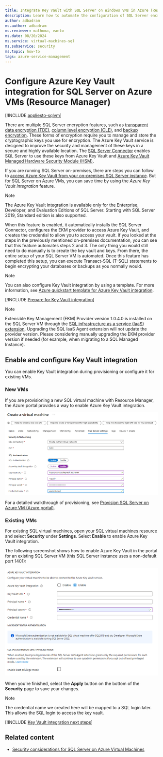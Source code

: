 ```yaml
---
title: Integrate Key Vault with SQL Server on Windows VMs in Azure (Resource Manager)
description: Learn how to automate the configuration of SQL Server encryption for use with Azure Key Vault. This topic explains how to use Azure Key Vault Integration with SQL virtual machines created with Resource Manager.
author: adbadram
ms.author: adbadram
ms.reviewer: mathoma, vanto
ms.date: 08/20/2024
ms.service: virtual-machines-sql
ms.subservice: security
ms.topic: how-to
tags: azure-service-management
---
```

# Configure Azure Key Vault integration for SQL Server on Azure VMs (Resource Manager)

[!INCLUDE [appliesto-sqlvm](../../includes/appliesto-sqlvm.md)]

There are multiple SQL Server encryption features, such as [transparent data encryption (TDE)](/sql/relational-databases/security/encryption/transparent-data-encryption), [column level encryption (CLE)](/sql/t-sql/functions/cryptographic-functions-transact-sql), and [backup encryption](/sql/relational-databases/backup-restore/backup-encryption). These forms of encryption require you to manage and store the cryptographic keys you use for encryption. The Azure Key Vault service is designed to improve the security and management of these keys in a secure and highly available location. The [SQL Server Connector](https://www.microsoft.com/download/details.aspx?id=45344) enables SQL Server to use these keys from Azure Key Vault and [Azure Key Vault Managed Hardware Security Module (HSM)](/sql/relational-databases/security/encryption/setup-steps-for-extensible-key-management-using-the-azure-key-vault#optional---configure-an-azure-key-vault-managed-hsm-hardware-security-module).

If you are running SQL Server on-premises, there are steps you can follow to [access Azure Key Vault from your on-premises SQL Server instance](/sql/relational-databases/security/encryption/extensible-key-management-using-azure-key-vault-sql-server). But for SQL Server on Azure VMs, you can save time by using the *Azure Key Vault Integration* feature.

> [!NOTE]  
> The Azure Key Vault integration is available only for the Enterprise, Developer, and Evaluation Editions of SQL Server. Starting with SQL Server 2019, Standard edition is also supported.

When this feature is enabled, it automatically installs the SQL Server Connector, configures the EKM provider to access Azure Key Vault, and creates the credential to allow you to access your vault. If you looked at the steps in the previously mentioned on-premises documentation, you can see that this feature automates steps 2 and 3. The only thing you would still need to do manually is to create the key vault and keys. From there, the entire setup of your SQL Server VM is automated. Once this feature has completed this setup, you can execute Transact-SQL (T-SQL) statements to begin encrypting your databases or backups as you normally would.

> [!NOTE]  
> You can also configure Key Vault integration by using a template. For more information, see [Azure quickstart template for Azure Key Vault integration](https://github.com/Azure/azure-quickstart-templates/tree/master/quickstarts/microsoft.compute/vm-sql-existing-keyvault-update).

[!INCLUDE [Prepare for Key Vault integration](../../includes/virtual-machines-sql-server-akv-prepare.md)]

  > [!NOTE]  
  > Extensible Key Management (EKM) Provider version 1.0.4.0 is installed on the SQL Server VM through the [SQL infrastructure as a service (IaaS) extension](sql-server-iaas-agent-extension-automate-management.md). Upgrading the SQL IaaS Agent extension will not update the provider version. Please considering manually upgrading the EKM provider version if needed (for example, when migrating to a SQL Managed Instance).

## Enable and configure Key Vault integration

You can enable Key Vault integration during provisioning or configure it for existing VMs.

### New VMs

If you are provisioning a new SQL virtual machine with Resource Manager, the Azure portal provides a way to enable Azure Key Vault integration.

![SQL Azure Key Vault Integration](./media/azure-key-vault-integration-configure/azure-sql-arm-akv.png)

For a detailed walkthrough of provisioning, see [Provision SQL Server on Azure VM (Azure portal)](create-sql-vm-portal.md).

### Existing VMs

For existing SQL virtual machines, open your [SQL virtual machines resource](manage-sql-vm-portal.md#access-the-resource) and select **Security** under **Settings**. Select **Enable** to enable Azure Key Vault integration.

The following screenshot shows how to enable Azure Key Vault in the portal for an existing SQL Server VM (this SQL Server instance uses a non-default port 1401):

![SQL Key Vault integration for existing VMs](./media/azure-key-vault-integration-configure/azure-sql-rm-akv-existing-vms.png)

When you're finished, select the **Apply** button on the bottom of the **Security** page to save your changes.

> [!NOTE]  
> The credential name we created here will be mapped to a SQL login later. This allows the SQL login to access the key vault.

[!INCLUDE [Key Vault integration next steps](../../includes/virtual-machines-sql-server-akv-next-steps.md)]

## Related content

- [Security considerations for SQL Server on Azure Virtual Machines](security-considerations-best-practices.md)
